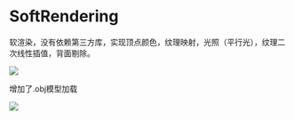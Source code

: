 # SoftRendering
软渲染，没有依赖第三方库，实现顶点颜色，纹理映射，光照（平行光），纹理二次线性插值，背面剔除。

![](https://github.com/huanzai/SoftRendering/blob/master/images/20160801092732440.png)

增加了.obj模型加载

![](https://github.com/huanzai/SoftRendering/blob/master/images/20160819192312.png)
